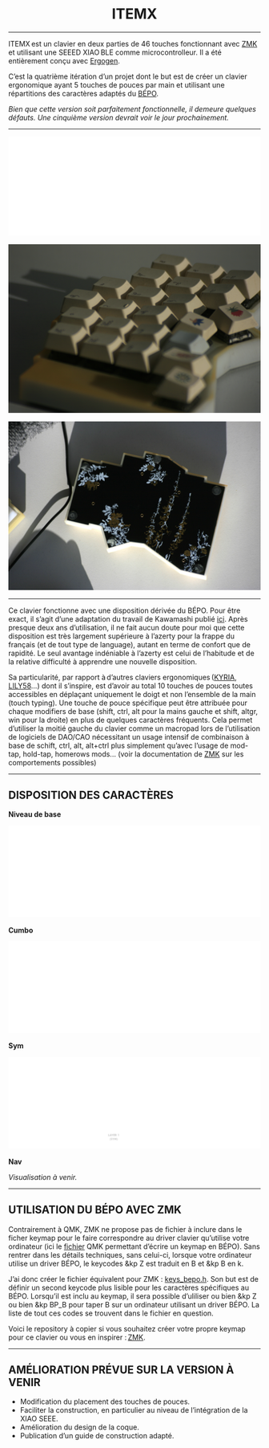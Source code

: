 <h1 align="center">ITEMX</h1>

***

ITEMX est un clavier en deux parties de 46 touches fonctionnant avec [ZMK](https://github.com/zmkfirmware/zmk) et utilisant une SEEED XIAO BLE comme microcontrolleur. Il a été entièrement conçu avec [Ergogen](https://github.com/ergogen/ergogen).

C’est la quatrième itération d’un projet dont le but est de créer un clavier ergonomique ayant 5 touches de pouces par main et utilisant une répartitions des caractères adaptés du [BÉPO](https://bepo.fr/wiki/Accueil). 

_Bien que cette version soit parfaitement fonctionnelle, il demeure quelques défauts. Une cinquième version devrait voir le jour prochainement._

***
![ITEMX3](/docs/images/key3.png)

![ITEMX](/docs/images/ITEMX1.JPG)

![ITEMX2](/docs/images/ITEMX2.JPG)
***

Ce clavier fonctionne avec une disposition dérivée du BÉPO. Pour être exact, il s’agit d’une adaptation du travail de Kawamashi publié [ici](https://forum.bepo.fr/viewtopic.php?id=1696). Après presque deux ans d’utilisation, il ne fait aucun doute pour moi que cette disposition est très largement supérieure à l’azerty pour la frappe du français (et de tout type de language), autant en terme de confort que de rapidité. Le seul avantage indéniable à l’azerty est celui de l’habitude et de la relative difficulté à apprendre une nouvelle disposition.

Sa particularité, par rapport à d’autres claviers ergonomiques ([KYRIA](https://github.com/foostan/crkbd), [LILY58](https://github.com/kata0510/Lily58)...) dont il s’inspire, est d’avoir au total 10 touches de pouces toutes accessibles en déplaçant uniquement le doigt et non l’ensemble de la main (touch typing). Une touche de pouce spécifique peut être attribuée pour chaque modifiers de base (shift, ctrl, alt pour la mains gauche et shift, altgr, win pour la droite) en plus de quelques caractères fréquents. Cela permet d’utiliser la moitié gauche du clavier comme un macropad lors de l’utilisation de logiciels de DAO/CAO nécessitant un usage intensif de combinaison à base de schift, ctrl, alt, alt+ctrl plus simplement qu’avec l’usage de mod-tap, hold-tap, homerows mods... (voir la documentation de [ZMK](https://zmk.dev/docs) sur les comportements possibles)

***

## DISPOSITION DES CARACTÈRES

**Niveau de base**

![BASE](/docs/images/1x/base.png)

**Cumbo**

![CUMBO](/docs/images/1x/cumbo.png)

**Sym**

![SYM](/docs/images/1x/sym.png)

**Nav**

_Visualisation à venir._

***

## UTILISATION DU BÉPO AVEC ZMK

Contrairement à QMK, ZMK ne propose pas de fichier à inclure dans le ficher keymap pour le faire correspondre au driver clavier qu’utilise votre ordinateur (ici le [fichier](https://github.com/qmk/qmk_firmware/blob/master/quantum/keymap_extras/keymap_bepo.h) QMK permettant d’écrire un keymap en BÉPO). Sans rentrer dans les détails techniques, sans celui-ci, lorsque votre ordinateur utilise un driver BÉPO, le keycodes &kp Z est traduit en B et &kp B en k.

J’ai donc créer le fichier équivalent pour ZMK : [keys_bepo.h](https://github.com/MartinDrillon/zmk-config-ITEMX/blob/main/config/keys_bepo.h). Son but est de définir un second keycode plus lisible pour les caractères spécifiques au BÉPO. Lorsqu’il est inclu au keymap, il sera possible d’uliliser ou bien &kp Z ou bien &kp BP_B pour taper B sur un ordinateur utilisant un driver BÉPO. La liste de tout ces codes se trouvent dans le fichier en question. 

Voici le repository à copier si vous souhaitez créer votre propre keymap pour ce clavier ou vous en inspirer : [ZMK](https://github.com/MartinDrillon/zmk-config-ITEMX).

***

## AMÉLIORATION PRÉVUE SUR LA VERSION À VENIR

- Modification du placement des touches de pouces.
- Faciliter la construction, en particulier au niveau de l’intégration de la XIAO SEEE.
- Amélioration du design de la coque. 
- Publication d’un guide de construction adapté. 